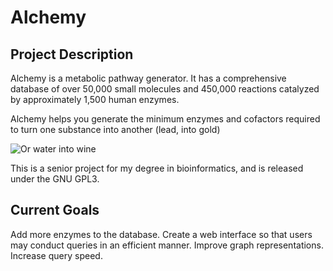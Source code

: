 Alchemy
=======
Project Description
-------------------

Alchemy is a metabolic pathway generator. It has a comprehensive database of over
50,000 small molecules and 450,000 reactions catalyzed by approximately 1,500 human
enzymes.

Alchemy helps you generate the minimum enzymes and cofactors required to turn one
substance into another (lead, into gold)

![Or water into wine](https://raw.github.com/Eigenstate/Alchemy/master/images/waterwine.png)

This is a senior project for my degree in bioinformatics, and is released under the GNU
GPL3.

Current Goals
-------------

Add more enzymes to the database. Create a web interface so that users may conduct
queries in an efficient manner. Improve graph representations. Increase query
speed.
